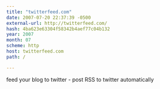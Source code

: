```yaml
---
title: "twitterfeed.com"
date: 2007-07-20 22:37:39 -0500
external-url: http://twitterfeed.com/
hash: 4ba623e63304f58342b4aef77c04b132
year: 2007
month: 07
scheme: http
host: twitterfeed.com
path: /

---
```


feed your blog to twitter - post RSS to twitter automatically

